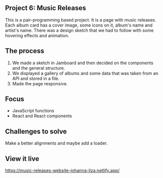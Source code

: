 
## Project 6: Music Releases

This is a pair-programming based project. It is a page with music releases.
Each album card has a cover image, some icons on it, album's name and artist's name.
There was a design sketch that we had to follow with some hovering effects and animation.

## The process

1. We made a sketch in Jamboard and then decided on the components and the general structure.
2. We displayed a gallery of albums and some data that was taken from an API and stored in a file.
3. Made the page responsive.

## Focus
* JavaScript functions
* React and React components
 
## Challenges to solve

Make a better alignments and maybe add a loader.
 
 ## View it live

https://music-releases-website-johanna-liza.netlify.app/


